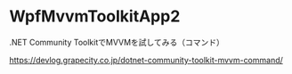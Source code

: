 # WpfMvvmToolkitApp2
.NET Community ToolkitでMVVMを試してみる（コマンド）

https://devlog.grapecity.co.jp/dotnet-community-toolkit-mvvm-command/
